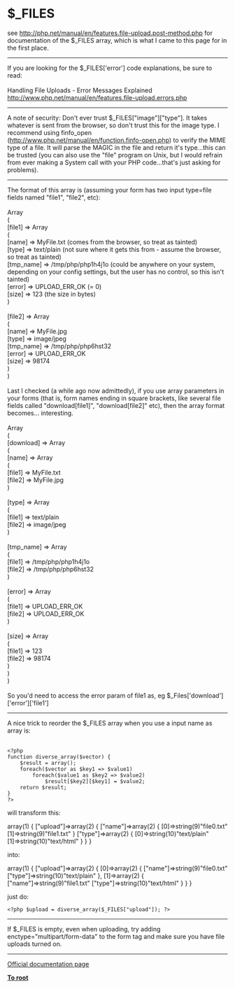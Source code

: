 # $_FILES



see http://php.net/manual/en/features.file-upload.post-method.php for documentation of the $_FILES array, which is what I came to this page for in the first place.  

---

If you are looking for the $_FILES[&apos;error&apos;] code explanations, be sure to read:<br><br>Handling File Uploads - Error Messages Explained<br>http://www.php.net/manual/en/features.file-upload.errors.php  

---

A note of security: Don&apos;t ever trust $_FILES["image"]["type"]. It takes whatever is sent from the browser, so don&apos;t trust this for the image type.  I recommend using finfo_open (http://www.php.net/manual/en/function.finfo-open.php) to verify the MIME type of a file. It will parse the MAGIC in the file and return it&apos;s type...this can be trusted (you can also use the "file" program on Unix, but I would refrain from ever making a System call with your PHP code...that&apos;s just asking for problems).  

---

The format of this array is (assuming your form has two input type=file fields named "file1", "file2", etc):<br><br>Array<br>(<br>    [file1] =&gt; Array<br>        (<br>            [name] =&gt; MyFile.txt (comes from the browser, so treat as tainted)<br>            [type] =&gt; text/plain  (not sure where it gets this from - assume the browser, so treat as tainted)<br>            [tmp_name] =&gt; /tmp/php/php1h4j1o (could be anywhere on your system, depending on your config settings, but the user has no control, so this isn&apos;t tainted)<br>            [error] =&gt; UPLOAD_ERR_OK  (= 0)<br>            [size] =&gt; 123   (the size in bytes)<br>        )<br><br>    [file2] =&gt; Array<br>        (<br>            [name] =&gt; MyFile.jpg<br>            [type] =&gt; image/jpeg<br>            [tmp_name] =&gt; /tmp/php/php6hst32<br>            [error] =&gt; UPLOAD_ERR_OK<br>            [size] =&gt; 98174<br>        )<br>)<br><br>Last I checked (a while ago now admittedly), if you use array parameters in your forms (that is, form names ending in square brackets, like several file fields called "download[file1]", "download[file2]" etc), then the array format becomes... interesting.<br><br>Array<br>(<br>    [download] =&gt; Array<br>        (<br>            [name] =&gt; Array<br>                (<br>                    [file1] =&gt; MyFile.txt<br>                    [file2] =&gt; MyFile.jpg<br>                )<br><br>            [type] =&gt; Array<br>                (<br>                    [file1] =&gt; text/plain<br>                    [file2] =&gt; image/jpeg<br>                )<br><br>            [tmp_name] =&gt; Array<br>                (<br>                    [file1] =&gt; /tmp/php/php1h4j1o<br>                    [file2] =&gt; /tmp/php/php6hst32<br>                )<br><br>            [error] =&gt; Array<br>                (<br>                    [file1] =&gt; UPLOAD_ERR_OK<br>                    [file2] =&gt; UPLOAD_ERR_OK<br>                )<br><br>            [size] =&gt; Array<br>                (<br>                    [file1] =&gt; 123<br>                    [file2] =&gt; 98174<br>                )<br>        )<br>)<br><br>So you&apos;d need to access the error param of file1 as, eg $_Files[&apos;download&apos;][&apos;error&apos;][&apos;file1&apos;]  

---

A nice trick to reorder the $_FILES array when you use a input name as array is:<br><br>

```
<?php
function diverse_array($vector) {
    $result = array();
    foreach($vector as $key1 => $value1)
        foreach($value1 as $key2 => $value2)
            $result[$key2][$key1] = $value2;
    return $result;
}
?>
```


will transform this:

array(1) {
    ["upload"]=>array(2) {
        ["name"]=>array(2) {
            [0]=>string(9)"file0.txt"
            [1]=>string(9)"file1.txt"
        }
        ["type"]=>array(2) {
            [0]=>string(10)"text/plain"
            [1]=>string(10)"text/html"
        }
    }
}

into:

array(1) {
    ["upload"]=>array(2) {
        [0]=>array(2) {
            ["name"]=>string(9)"file0.txt"
            ["type"]=>string(10)"text/plain"
        },
        [1]=>array(2) {
            ["name"]=>string(9)"file1.txt"
            ["type"]=>string(10)"text/html"
        }
    }
}

just do:



```
<?php $upload = diverse_array($_FILES["upload"]); ?>
```
  

---

If $_FILES is empty, even when uploading, try adding enctype="multipart/form-data" to the form tag and make sure you have file uploads turned on.  

---

[Official documentation page](https://www.php.net/manual/en/reserved.variables.files.php)

**[To root](/README.md)**